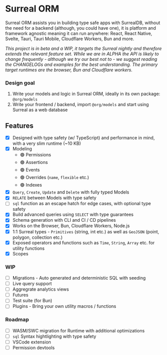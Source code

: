 # Surreal ORM

Surreal ORM assists you in building type safe apps with SurrealDB, without the need for a backend (although, you could have one), it is platform and framework agnostic meaning it can run anywhere: React, React Native, Svelte, Tauri, Tauri Mobile, Cloudflare Workers, Bun and more.

*This project is in beta and a WIP, it targets the Surreal nightly and therefore extends the relevant feature set. While we are in ALPHA the API is likely to change frequently - although we try our best not to - we suggest reading the CHANGELOGs and examples for the best understanding. The primary target runtimes are the browser, Bun and Cloudflare workers.*

### Design goal

1) Write your models and logic in Surreal ORM, ideally in its own package: `@org/models`
2) Write your frontend / backend, import `@org/models` and start using Surreal as a web database

## Features
- [x] Designed with type safety (w/ TypeScript) and performance in mind, with a very slim runtime (~10 KB)
- [x] Modeling 
	- 🟢 Permissions
	- 🟢 Assertions
	- 🟢 Events
	- 🟢 Overrides (`name`, `flexible` etc.)
	- 🟢 Indexes
- [x] `Query`, `Create`, `Update` and `Delete` with fully typed Models
- [x] `RELATE` between Models with type safety
- [ ] `sql` function as an escape hatch for edge cases, with optional type safety
- [x] Build advanced queries using `SELECT` with type guarantees
- [x] Schema generation with CLI and CI / CD pipelines
- [x] Works on the Browser, Bun, Cloudflare Workers, Node.js
- [x] 1:1 Surreal types - `Primitives` (string, int etc.) as well as `GeoJSON` (point, polygon, collection etc.)
- [x] Exposed operators and functions such as `Time`, `String`, `Array` etc. for utility functions
- [x] Scopes

### WIP
- [ ] Migrations - Auto generated and deterministic SQL with seeding
- [ ] Live query support
- [ ] Aggregrate analytics views
- [ ] Futures
- [ ] Test suite (for Bun)
- [ ] Plugins - Bring your own utility macros / functions

### Roadmap
- [ ] WASM/SWC migration for Runtime with additional optimizations
- [ ] `sql` Syntax hightlighting with type safety
- [ ] VSCode extension
- [ ] Permission devtools